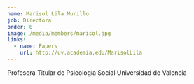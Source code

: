 ```yaml
---
name: Marisol Lila Murillo
job: Directora
order: 0
image: /media/members/marisol.jpg
links:
  - name: Papers
    url: http://uv.academia.edu/MarisolLila
---
```


Profesora Titular de Psicología Social
Universidad de Valencia
